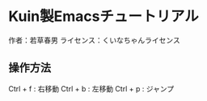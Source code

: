 # Kuin製Emacsチュートリアル

作者：若草春男
ライセンス：くいなちゃんライセンス

## 操作方法

Ctrl + f : 右移動
Ctrl + b : 左移動
Ctrl + p : ジャンプ
